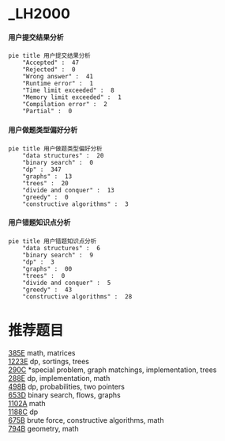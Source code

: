 # _LH2000

<!-- tabs:start -->



#### **用户提交结果分析**

```mermaid
pie title 用户提交结果分析
    "Accepted" :  47
    "Rejected" :  0
    "Wrong answer" :  41
    "Runtime error" :  1
    "Time limit exceeded" :  8
    "Memory limit exceeded" :  1
    "Compilation error" :  2
    "Partial" :  0
```

#### **用户做题类型偏好分析**

```mermaid
pie title 用户做题类型偏好分析
    "data structures" :  20
    "binary search" :  0
    "dp" :  347
    "graphs" :  13
    "trees" :  20
    "divide and conquer" :  13
    "greedy" :  0
    "constructive algorithms" :  3
```
#### **用户错题知识点分析**

```mermaid
pie title 用户错题知识点分析
    "data structures" :  6
    "binary search" :  9
    "dp" :  3
    "graphs" :  00
    "trees" :  0
    "divide and conquer" :  5
    "greedy" :  43
    "constructive algorithms" :  28
```



<!-- tabs:end -->
# 推荐题目
[385E](https://codeforces.com/contest/385/problem/E)		math,
                        matrices		  
[1223E](https://codeforces.com/contest/1223/problem/E)		dp,
                        sortings,
                        trees		  
[290C](https://codeforces.com/contest/290/problem/C)		*special problem,
                        graph matchings,
                        implementation,
                        trees		  
[288E](https://codeforces.com/contest/288/problem/E)		dp,
                        implementation,
                        math		  
[498B](https://codeforces.com/contest/498/problem/B)		dp,
                        probabilities,
                        two pointers		  
[653D](https://codeforces.com/contest/653/problem/D)		binary search,
                        flows,
                        graphs		  
[1102A](https://codeforces.com/contest/1102/problem/A)		math		  
[1188C](https://codeforces.com/contest/1188/problem/C)		dp		  
[675B](https://codeforces.com/contest/675/problem/B)		brute force,
                        constructive algorithms,
                        math		  
[794B](https://codeforces.com/contest/794/problem/B)		geometry,
                        math		  
